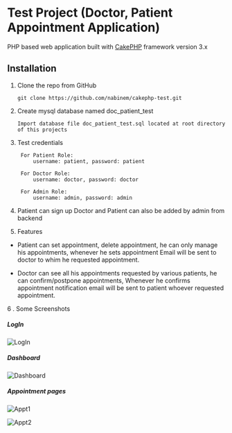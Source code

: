 # Test Project (Doctor, Patient Appointment Application)

PHP based web application built with  [CakePHP](http://www.cakephp.org) framework version 3.x

## Installation
1. Clone the repo from GitHub

    ```
    git clone https://github.com/nabinem/cakephp-test.git
    ```
2. Create mysql database named doc_patient_test
 
    ```
    Import database file doc_patient_test.sql located at root directory of this projects
    ```
3. Test credentials

   ```
    For Patient Role:
        username: patient, password: patient

    For Doctor Role:
        username: doctor, password: doctor

    For Admin Role:
        username: admin, password: admin
   ```
4. Patient can sign up
   Doctor and Patient can also be added by admin from backend

5. Features

 - Patient can set appointment, delete appointment, he can only manage his appointments, whenever he sets appointment Email will be sent to doctor to whim he requested appointment.
 
 - Doctor can see all his appointments requested by various patients, he can confirm/postpone appointments, Whenever he confirms appointment notification email will be sent to patient whoever requested appointment.

6 . Some Screenshots
##### LogIn
![LogIn](http://i.imgur.com/yzIzqoq.png)

##### Dashboard
![Dashboard](http://i.imgur.com/yxn3VYD.png)

##### Appointment pages
![Appt1](http://i.imgur.com/Z6Uy4uJ.png)

![Appt2](http://i.imgur.com/ciKHmZR.png)


